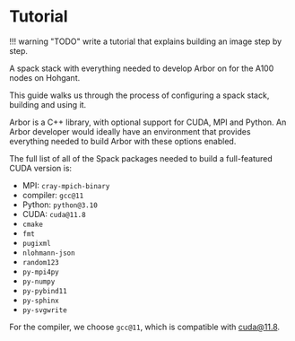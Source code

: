 # Tutorial

!!! warning "TODO"
    write a tutorial that explains building an image step by step.

A spack stack with everything needed to develop Arbor on for the A100 nodes on Hohgant.

This guide walks us through the process of configuring a spack stack, building and using it.

Arbor is a C++ library, with optional support for CUDA, MPI and Python. An Arbor developer would ideally have an environment that provides everything needed to build Arbor with these options enabled.

The full list of all of the Spack packages needed to build a full-featured CUDA version is:

- MPI: `cray-mpich-binary`
- compiler: `gcc@11`
- Python: `python@3.10`
- CUDA: `cuda@11.8`
- `cmake`
- `fmt`
- `pugixml`
- `nlohmann-json`
- `random123`
- `py-mpi4py`
- `py-numpy`
- `py-pybind11`
- `py-sphinx`
- `py-svgwrite`

For the compiler, we choose `gcc@11`, which is compatible with cuda@11.8.
